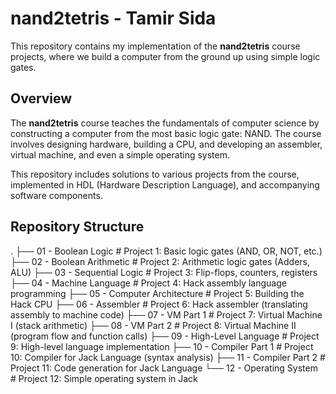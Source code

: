 # nand2tetris - Tamir Sida

This repository contains my implementation of the **nand2tetris** course projects, where we build a computer from the ground up using simple logic gates.

## Overview

The **nand2tetris** course teaches the fundamentals of computer science by constructing a computer from the most basic logic gate: NAND. The course involves designing hardware, building a CPU, and developing an assembler, virtual machine, and even a simple operating system.

This repository includes solutions to various projects from the course, implemented in HDL (Hardware Description Language), and accompanying software components.

## Repository Structure


.
├── 01 - Boolean Logic       # Project 1: Basic logic gates (AND, OR, NOT, etc.)
├── 02 - Boolean Arithmetic  # Project 2: Arithmetic logic gates (Adders, ALU)
├── 03 - Sequential Logic    # Project 3: Flip-flops, counters, registers
├── 04 - Machine Language    # Project 4: Hack assembly language programming
├── 05 - Computer Architecture # Project 5: Building the Hack CPU
├── 06 - Assembler           # Project 6: Hack assembler (translating assembly to machine code)
├── 07 - VM Part 1           # Project 7: Virtual Machine I (stack arithmetic)
├── 08 - VM Part 2           # Project 8: Virtual Machine II (program flow and function calls)
├── 09 - High-Level Language # Project 9: High-level language implementation
├── 10 - Compiler Part 1     # Project 10: Compiler for Jack Language (syntax analysis)
├── 11 - Compiler Part 2     # Project 11: Code generation for Jack Language
└── 12 - Operating System    # Project 12: Simple operating system in Jack
